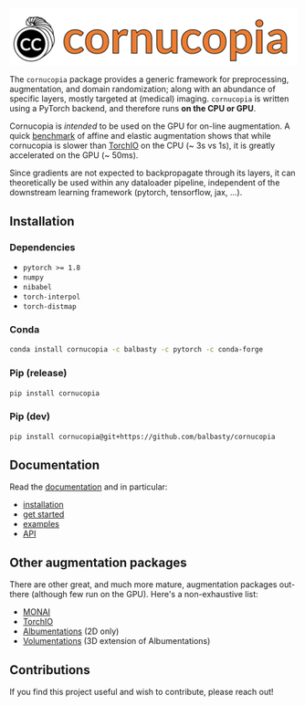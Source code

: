 <picture align="center">
  <source media="(prefers-color-scheme: dark)" srcset="docs/icons/cornucopia_lightorange.svg">
  <source media="(prefers-color-scheme: light)"  srcset="docs/icons/cornucopia_orange.svg">
  <img alt="Cornucopia logo" src="https://github.com/balbasty/cornucopia/raw/main/docs/icons/cornucopia_orange.svg">
</picture>

The `cornucopia` package provides a generic framework for preprocessing,
augmentation, and domain randomization; along with an abundance of specific layers,
mostly targeted at (medical) imaging. `cornucopia` is written using a PyTorch
backend, and therefore runs **on the CPU or GPU**.

Cornucopia is *intended* to be used on the GPU for on-line augmentation.
A quick [benchmark](docs/examples/benchmark.ipynb) of affine and elastic augmentation
shows that while cornucopia is slower than [TorchIO](https://github.com/fepegar/torchio)
on the CPU (~ 3s vs 1s), it is greatly accelerated on the GPU (~ 50ms).

Since gradients are not expected to backpropagate through its layers, it can
theoretically be used within any dataloader pipeline,
independent of the downstream learning framework (pytorch, tensorflow, jax, ...).

## Installation

### Dependencies

- `pytorch >= 1.8`
- `numpy`
- `nibabel`
- `torch-interpol`
- `torch-distmap`

### Conda

```sh
conda install cornucopia -c balbasty -c pytorch -c conda-forge
```

### Pip (release)

```sh
pip install cornucopia
```

### Pip (dev)

```sh
pip install cornucopia@git+https://github.com/balbasty/cornucopia
```

## Documentation

Read the [documentation](https://cornucopia.readthedocs.io) and in particular:
- [installation](https://cornucopia.readthedocs.io/en/latest/install/)
- [get started](https://cornucopia.readthedocs.io/en/latest/start/)
- [examples](https://cornucopia.readthedocs.io/en/latest/examples/overview/)
- [API](https://cornucopia.readthedocs.io/en/latest/api/overview/)

## Other augmentation packages

There are other great, and much more mature, augmentation packages 
out-there (although few run on the GPU). Here's a non-exhaustive list:
- [MONAI](https://github.com/Project-MONAI/MONAI)
- [TorchIO](https://github.com/fepegar/torchio)
- [Albumentations](https://github.com/albumentations-team/albumentations) (2D only)
- [Volumentations](https://github.com/ZFTurbo/volumentations) (3D extension of Albumentations)

## Contributions

If you find this project useful and wish to contribute, please reach out!
